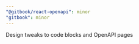 ```yaml
---
"@gitbook/react-openapi": minor
"gitbook": minor
---
```


Design tweaks to code blocks and OpenAPI pages
